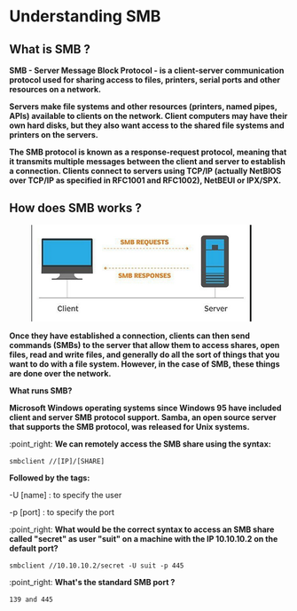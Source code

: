 # Understanding SMB

## What is SMB ?

**SMB - Server Message Block Protocol - is a client-server communication protocol used for sharing access to files, printers, serial ports and other resources on a network.**

**Servers make file systems and other resources (printers, named pipes, APIs) available to clients on the network. Client computers may have their own hard disks, but they also want access to the shared file systems and printers on the servers.**

**The SMB protocol is known as a response-request protocol, meaning that it transmits multiple messages between the client and server to establish a connection. Clients connect to servers using TCP/IP (actually NetBIOS over TCP/IP as specified in RFC1001 and RFC1002), NetBEUI or IPX/SPX.**

## How does SMB works ?

<figure><img src="../.gitbook/assets/image.png" alt=""><figcaption></figcaption></figure>

**Once they have established a connection, clients can then send commands (SMBs) to the server that allow them to access shares, open files, read and write files, and generally do all the sort of things that you want to do with a file system. However, in the case of SMB, these things are done over the network.**

**What runs SMB?**

**Microsoft Windows operating systems since Windows 95 have included client and server SMB protocol support. Samba, an open source server that supports the SMB protocol, was released for Unix systems.**

:point\_right: **We can remotely access the SMB share using the syntax:**

```
smbclient //[IP]/[SHARE]
```

**Followed by the tags:**

\-U \[name] : to specify the user

\-p \[port] : to specify the port

:point\_right: **What would be the correct syntax to access an SMB share called "secret" as user "suit" on a machine with the IP 10.10.10.2 on the default port?**

```
smbclient //10.10.10.2/secret -U suit -p 445
```

:point\_right: **What's the standard SMB port ?**

```
139 and 445
```
